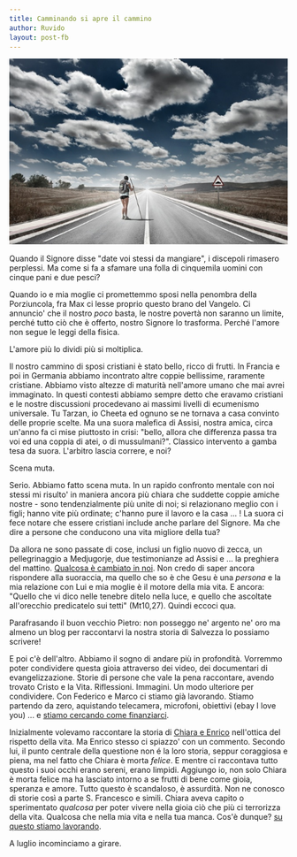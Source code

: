 ```yaml
---
title: Camminando si apre il cammino
author: Ruvido
layout: post-fb
---
```


![](/img/posts/walk-road.jpg)

<!-- INIZIO -->
Quando il Signore disse "date voi stessi da mangiare", i discepoli rimasero perplessi. Ma come si fa a sfamare una folla di cinquemila uomini con cinque pani e due pesci?
<!-- FINE -->

Quando io e mia moglie ci promettemmo sposi nella penombra della Porziuncola, fra Max ci lesse proprio questo brano del Vangelo. Ci annuncio' che il nostro *poco* basta, le nostre povertà non saranno un limite, perché tutto ciò che è offerto, nostro Signore lo trasforma. Perché l'amore non segue le leggi della fisica. 

L'amore più lo dividi più si moltiplica.

Il nostro cammino di sposi cristiani è stato bello, ricco di frutti. In Francia e poi in Germania abbiamo incontrato altre coppie bellissime, raramente cristiane. Abbiamo visto altezze di maturità nell'amore umano che mai avrei immaginato. In questi contesti abbiamo sempre detto che eravamo cristiani e le nostre discussioni procedevano ai massimi livelli di ecumenismo universale. Tu Tarzan, io Cheeta ed ognuno se ne tornava a casa convinto delle proprie scelte. Ma una suora malefica di Assisi, nostra amica, circa un'anno fa ci mise piuttosto in crisi: "bello, allora che differenza passa tra voi ed una coppia di atei, o di mussulmani?". Classico intervento a gamba tesa da suora. L'arbitro lascia correre, e noi?

Scena muta.

Serio. Abbiamo fatto scena muta. In un rapido confronto mentale con noi stessi mi risulto' in maniera ancora più chiara che suddette coppie amiche nostre - sono tendenzialmente più unite di noi; si relazionano meglio con i figli; hanno vite più ordinate; c'hanno pure il lavoro e la casa ... ! La suora ci fece notare che essere cristiani include anche parlare del Signore. Ma che dire a persone che conducono una vita migliore della tua?

Da allora ne sono passate di cose, inclusi un figlio nuovo di zecca, un pellegrinaggio a Medjugorje, due testimonianze ad Assisi e ... la preghiera del mattino. [Qualcosa è cambiato in noi](http://5p2p.it/2013/04/07/revolution.html). Non credo di saper ancora rispondere alla suoraccia, ma quello che so è che Gesu è una *persona* e la mia relazione con Lui e mia moglie è il motore della mia vita. E ancora: "Quello che vi dico nelle tenebre ditelo nella luce, e quello che ascoltate all'orecchio predicatelo sui tetti" (Mt10,27). Quindi eccoci qua.

Parafrasando il buon vecchio Pietro: non posseggo ne' argento ne' oro ma almeno un blog per raccontarvi la nostra storia di Salvezza lo possiamo scrivere!

E poi c'è dell'altro. Abbiamo il sogno di andare più in profondità. Vorremmo poter condividere questa gioia attraverso dei video, dei documentari di evangelizzazione. Storie di persone che vale la pena raccontare, avendo trovato Cristo e la Vita. Riflessioni. Immagini. Un modo ulteriore per condividere. Con Federico e Marco ci stiamo già lavorando. Stiamo partendo da zero, aquistando telecamera, microfoni, obiettivi (ebay I love you) ... e [stiamo cercando come finanziarci](http://foto.5p2p.it).

Inizialmente volevamo raccontare la storia di [Chiara e Enrico](http://www.chiaracorbellapetrillo.it) nell'ottica del rispetto della vita. Ma Enrico stesso ci spiazzo' con un commento. Secondo lui, il punto centrale della questione non é la loro storia, seppur coraggiosa e piena, ma nel fatto che Chiara è morta *felice*. E mentre ci raccontava tutto questo i suoi occhi erano sereni, erano limpidi. Aggiungo io, non solo Chiara è morta felice ma ha lasciato intorno a se frutti di bene come gioia, speranza e amore. Tutto questo è scandaloso, è assurdità. Non ne conosco di storie così a parte S. Francesco e simili. Chiara aveva capito o sperimentato *qualcosa* per poter vivere nella gioia ciò che più ci terrorizza della vita. Qualcosa che nella mia vita e nella tua manca. Cos'è dunque? [su questo stiamo lavorando](http://5p2p.it/video).

A luglio incominciamo a girare.
